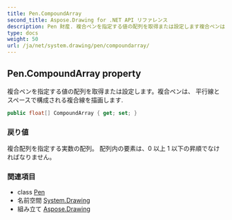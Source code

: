 ```yaml
---
title: Pen.CompoundArray
second_title: Aspose.Drawing for .NET API リファレンス
description: Pen 財産. 複合ペンを指定する値の配列を取得または設定します複合ペンは 平行線とスペースで構成される複合線を描画します.
type: docs
weight: 50
url: /ja/net/system.drawing/pen/compoundarray/
---
```

## Pen.CompoundArray property

複合ペンを指定する値の配列を取得または設定します。複合ペンは、 平行線とスペースで構成される複合線を描画します.

```csharp
public float[] CompoundArray { get; set; }
```

### 戻り値

複合配列を指定する実数の配列。 配列内の要素は、0 以上 1 以下の昇順でなければなりません。

### 関連項目

* class [Pen](../)
* 名前空間 [System.Drawing](../../pen/)
* 組み立て [Aspose.Drawing](../../../)


